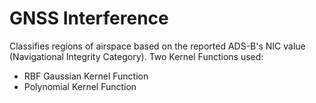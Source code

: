 # GNSS Interference
Classifies regions of airspace based on the reported ADS-B's NIC value (Navigational Integrity Category). Two Kernel Functions used:

- RBF Gaussian Kernel Function
- Polynomial Kernel Function
